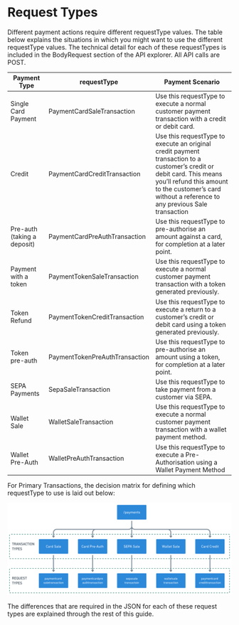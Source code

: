 # Request Types

Different payment actions require different requestType values. The table below explains the situations in which you might want to use the different requestType values. The technical detail for each of these requestTypes is included in the BodyRequest section of the API explorer. All API calls are POST.

|Payment Type|	requestType|	Payment Scenario|
| ----------| ------------ | ---------------- |
|Single Card Payment|	PaymentCardSaleTransaction	|Use this requestType to execute a normal customer payment transaction with a credit or debit card.|
|Credit|	PaymentCardCreditTransaction	  |Use this requestType to execute an original credit payment transaction to a customer’s credit or debit card. This means you’ll refund this amount to the customer’s card without a reference to any previous Sale transaction|
|Pre-auth (taking a deposit)	|PaymentCardPreAuthTransaction|	Use this requestType to pre-authorise an amount against a card, for completion at a later point.|
|Payment with a token	|PaymentTokenSaleTransaction|	Use this requestType to execute a normal customer payment transaction with a token generated previously.|
|Token Refund	|PaymentTokenCreditTransaction|	Use this requestType to execute a return to a customer’s credit or debit card using a token generated previously.|
|Token pre-auth	|PaymentTokenPreAuthTransaction	|Use this requestType to pre-authorise an amount using a token, for completion at a later point.|
|SEPA Payments	|SepaSaleTransaction	|Use this requestType to take payment from a customer via SEPA.|
|Wallet Sale	|WalletSaleTransaction|	Use this requestType to execute a normal customer payment transaction with a wallet payment method.|
|Wallet Pre-Auth	|WalletPreAuthTransaction	|Use this requestType to execute a Pre-Authorisation using a Wallet Payment Method|

For Primary Transactions, the decision matrix for defining which requestType to use is laid out below:

![Request Type Decision Matrix!](/assets/images/3-1-decision-matrix.png "Request Type Decision Matrix")

The differences that are required in the JSON for each of these request types are explained through the rest of this guide.
